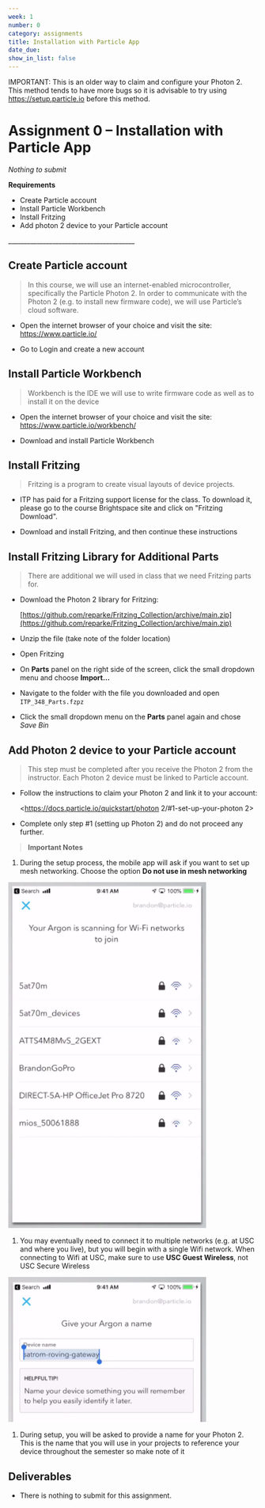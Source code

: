 ```yaml
---
week: 1
number: 0
category: assignments
title: Installation with Particle App
date_due: 
show_in_list: false
---
```


IMPORTANT: This is an older way to claim and configure your Photon 2. This method tends to have more bugs so it is advisable to try using https://setup.particle.io before this method. 

Assignment 0 – Installation with Particle App
=====================================

*Nothing to submit*

**Requirements**

-   Create Particle account
-   Install Particle Workbench
-   Install Fritzing
-   Add photon 2 device to your Particle account

\_______________________________________\_

Create Particle account
-----------------------

>   In this course, we will use an internet-enabled microcontroller,
>   specifically the Particle Photon 2. In order to communicate with the Photon 2
>   (e.g. to install new firmware code), we will use Particle’s cloud software.

-   Open the internet browser of your choice and visit the site:  
    <https://www.particle.io/>

-   Go to Login and create a new account

Install Particle Workbench
--------------------------

>   Workbench is the IDE we will use to write firmware code as well as to
>   install it on the device

-   Open the internet browser of your choice and visit the site:
    <https://www.particle.io/workbench/>

-   Download and install Particle Workbench

Install Fritzing
----------------

>   Fritzing is a program to create visual layouts of device projects.

-   ITP has paid for a Fritzing support license for the class. To download it, please go to the course Brightspace site and click on "Fritzing Download".

-   Download and install Fritzing, and then continue these instructions

Install Fritzing Library for Additional Parts
----------------

>   There are additional we will used in class that we need Fritzing parts for.

- Download the Photon 2 library for Fritzing:

  [https://github.com/reparke/Fritzing_Collection/archive/main.zip](https://github.com/reparke/Fritzing_Collection/archive/main.zip)

- Unzip the file (take note of the folder location)

- Open Fritzing

- On **Parts** panel on the right side of the screen, click the small dropdown menu and choose **Import…**

- Navigate to the folder with the file you downloaded and open `ITP_348_Parts.fzpz`

- Click the small dropdown menu on the **Parts** panel again and chose *Save Bin*

Add Photon 2 device to your Particle account
-----------------------------------------

>   This step must be completed after you receive the Photon 2 from the instructor.
>   Each Photon 2 device must be linked to Particle account.

-   Follow the instructions to claim your Photon 2 and link it to your account:

    <https://docs.particle.io/quickstart/photon 2/#1-set-up-your-photon 2>

-   Complete only step \#1 (setting up Photon 2) and do not proceed any further.

>   **Important Notes**

1.  During the setup process, the mobile app will ask if you want to set up mesh
    networking. Choose the option **Do not use in mesh networking**

<img src="a0_installation_app_deprecated.assets/2e97c727fccb86d208d67eb123ae8450.png" alt="find wifi networks" style="width:400px" />

1.  You may eventually need to connect it to multiple networks (e.g. at USC and
    where you live), but you will begin with a single Wifi network. When
    connecting to Wifi at USC, make sure to use **USC Guest Wireless**, not USC
    Secure Wireless

<img src="a0_installation_app_deprecated.assets/b7fb87c14d438e943a6133b77d2743cc.png" alt="name the Photon 2" style="width:400px" />

1.  During setup, you will be asked to provide a name for your Photon 2. This is
    the name that you will use in your projects to reference your device
    throughout the semester so make note of it

Deliverables
------------

- There is nothing to submit for this assignment.
